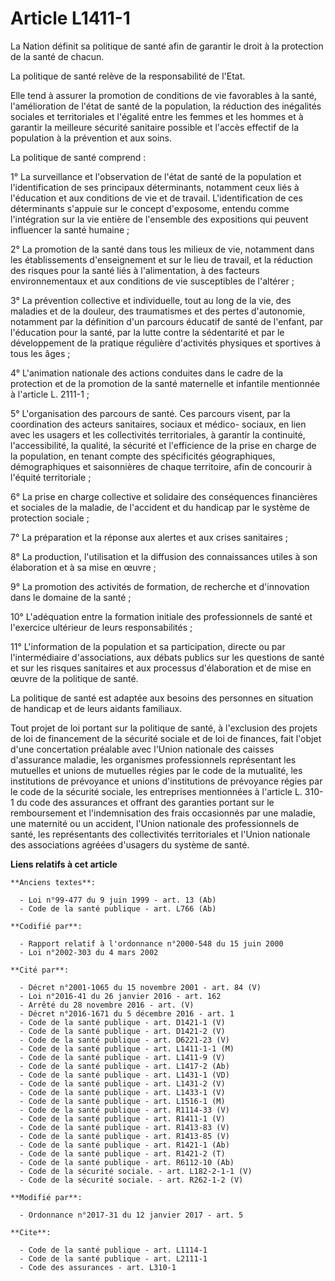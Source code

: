 # Article L1411-1

La Nation définit sa politique de santé afin de garantir le droit à la protection de la santé de chacun. 

La politique de santé relève de la responsabilité de l'Etat. 

Elle tend à assurer la promotion de conditions de vie favorables à la santé, l'amélioration de l'état de santé de la
population, la réduction des inégalités sociales et territoriales et l'égalité entre les femmes et les hommes et à garantir
la meilleure sécurité sanitaire possible et l'accès effectif de la population à la prévention et aux soins. 

La politique de santé comprend : 

1° La surveillance et l'observation de l'état de santé de la population et l'identification de ses principaux déterminants,
notamment ceux liés à l'éducation et aux conditions de vie et de travail. L'identification de ces déterminants s'appuie sur
le concept d'exposome, entendu comme l'intégration sur la vie entière de l'ensemble des expositions qui peuvent influencer la
santé humaine ; 

2° La promotion de la santé dans tous les milieux de vie, notamment dans les établissements d'enseignement et sur le lieu de
travail, et la réduction des risques pour la santé liés à l'alimentation, à des facteurs environnementaux et aux conditions
de vie susceptibles de l'altérer ; 

3° La prévention collective et individuelle, tout au long de la vie, des maladies et de la douleur, des traumatismes et des
pertes d'autonomie, notamment par la définition d'un parcours éducatif de santé de l'enfant, par l'éducation pour la santé,
par la lutte contre la sédentarité et par le développement de la pratique régulière d'activités physiques et sportives à tous
les âges ; 

4° L'animation nationale des actions conduites dans le cadre de la protection et de la promotion de la santé maternelle et
infantile mentionnée à l'article L. 2111-1 ; 

5° L'organisation des parcours de santé. Ces parcours visent, par la coordination des acteurs sanitaires, sociaux et médico-
sociaux, en lien avec les usagers et les collectivités territoriales, à garantir la continuité, l'accessibilité, la qualité,
la sécurité et l'efficience de la prise en charge de la population, en tenant compte des spécificités géographiques,
démographiques et saisonnières de chaque territoire, afin de concourir à l'équité territoriale ; 

6° La prise en charge collective et solidaire des conséquences financières et sociales de la maladie, de l'accident et du
handicap par le système de protection sociale ; 

7° La préparation et la réponse aux alertes et aux crises sanitaires ; 

8° La production, l'utilisation et la diffusion des connaissances utiles à son élaboration et à sa mise en œuvre ; 

9° La promotion des activités de formation, de recherche et d'innovation dans le domaine de la santé ; 

10° L'adéquation entre la formation initiale des professionnels de santé et l'exercice ultérieur de leurs responsabilités ; 

11° L'information de la population et sa participation, directe ou par l'intermédiaire d'associations, aux débats publics sur
les questions de santé et sur les risques sanitaires et aux processus d'élaboration et de mise en œuvre de la politique de
santé. 

La politique de santé est adaptée aux besoins des personnes en situation de handicap et de leurs aidants familiaux. 

Tout projet de loi portant sur la politique de santé, à l'exclusion des projets de loi de financement de la sécurité sociale
et de loi de finances, fait l'objet d'une concertation préalable avec l'Union nationale des caisses d'assurance maladie, les
organismes professionnels représentant les mutuelles et unions de mutuelles régies par le code de la mutualité, les
institutions de prévoyance et unions d'institutions de prévoyance régies par le code de la sécurité sociale, les entreprises
mentionnées à l'article L. 310-1 du code des assurances et offrant des garanties portant sur le remboursement et
l'indemnisation des frais occasionnés par une maladie, une maternité ou un accident, l'Union nationale des professionnels de
santé, les représentants des collectivités territoriales et l'Union nationale des associations agréées d'usagers du système
de santé.

**Liens relatifs à cet article**

	**Anciens textes**:

	  - Loi n°99-477 du 9 juin 1999 - art. 13 (Ab)
	  - Code de la santé publique - art. L766 (Ab)

	**Codifié par**:

	  - Rapport relatif à l'ordonnance n°2000-548 du 15 juin 2000
	  - Loi n°2002-303 du 4 mars 2002

	**Cité par**:

	  - Décret n°2001-1065 du 15 novembre 2001 - art. 84 (V)
	  - Loi n°2016-41 du 26 janvier 2016 - art. 162
	  - Arrêté du 28 novembre 2016 - art. (V)
	  - Décret n°2016-1671 du 5 décembre 2016 - art. 1
	  - Code de la santé publique - art. D1421-1 (V)
	  - Code de la santé publique - art. D1421-2 (V)
	  - Code de la santé publique - art. D6221-23 (V)
	  - Code de la santé publique - art. L1411-1-1 (M)
	  - Code de la santé publique - art. L1411-9 (V)
	  - Code de la santé publique - art. L1417-2 (Ab)
	  - Code de la santé publique - art. L1431-1 (VD)
	  - Code de la santé publique - art. L1431-2 (V)
	  - Code de la santé publique - art. L1433-1 (V)
	  - Code de la santé publique - art. L1516-1 (M)
	  - Code de la santé publique - art. R1114-33 (V)
	  - Code de la santé publique - art. R1411-1 (V)
	  - Code de la santé publique - art. R1413-83 (V)
	  - Code de la santé publique - art. R1413-85 (V)
	  - Code de la santé publique - art. R1421-1 (Ab)
	  - Code de la santé publique - art. R1421-2 (T)
	  - Code de la santé publique - art. R6112-10 (Ab)
	  - Code de la sécurité sociale. - art. L182-2-1-1 (V)
	  - Code de la sécurité sociale. - art. R262-1-2 (V)

	**Modifié par**:

	  - Ordonnance n°2017-31 du 12 janvier 2017 - art. 5

	**Cite**:

	  - Code de la santé publique - art. L1114-1
	  - Code de la santé publique - art. L2111-1
	  - Code des assurances - art. L310-1
